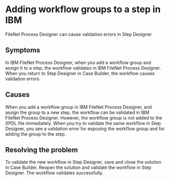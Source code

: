 # Adding workflow groups to a step in IBM
FileNet Process Designer can cause validation
errors in Step Designer

## Symptoms

In IBM
FileNet Process Designer, when you add
a workflow group and assign it to a step, the workflow validates in IBM
FileNet Process Designer. When you return to Step
Designer in Case Builder, the
workflow causes validation errors.

## Causes

When you add a workflow group in IBM
FileNet Process Designer, and assign the group
to a new step, the workflow can be validated in IBM
FileNet Process Designer. However, the workflow
group is not added to the XPDL file immediately. When you try to validate
the same workflow in Step Designer, you see a validation error for
exposing the workflow group and for adding the group to the step.

## Resolving the problem

To validate the new workflow in Step Designer, save
and close the solution in Case Builder.
Reopen the solution and validate the workflow in Step Designer. The
workflow validates successfully.